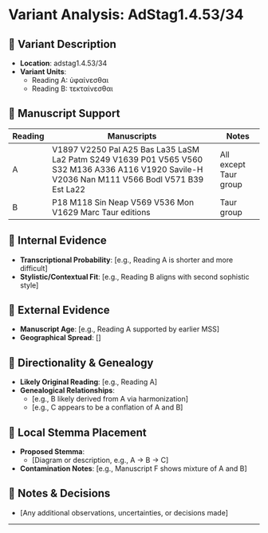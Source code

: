 # Variant Analysis: AdStag1.4.53/34

## 📌 Variant Description
- **Location**: adstag1.4.53/34
- **Variant Units**: 
  - Reading A: ὑφαίνεσθαι
  - Reading B: τεκταίνεσθαι

## 🧬 Manuscript Support
| Reading | Manuscripts | Notes |
|--------|-------------|-------|
| A      | V1897 V2250 Pal A25 Bas La35 LaSM La2 Patm S249 V1639 P01 V565 V560 S32 M136 A336 A116 V1920 Savile-H V2036 Nan M111 V566 Bodl V571 B39 Est La22 | All except Taur group |
| B      | P18 M118 Sin Neap V569 V536 Mon V1629 Marc Taur editions | Taur group |

## 🧠 Internal Evidence
- **Transcriptional Probability**: [e.g., Reading A is shorter and more difficult]
- **Stylistic/Contextual Fit**: [e.g., Reading B aligns with second sophistic style]

## 🧭 External Evidence
- **Manuscript Age**: [e.g., Reading A supported by earlier MSS]
- **Geographical Spread**: []

## 🔄 Directionality & Genealogy
- **Likely Original Reading**: [e.g., Reading A]
- **Genealogical Relationships**:
  - [e.g., B likely derived from A via harmonization]
  - [e.g., C appears to be a conflation of A and B]

## 🌿 Local Stemma Placement
- **Proposed Stemma**:
  - [Diagram or description, e.g., A → B → C]
- **Contamination Notes**: [e.g., Manuscript F shows mixture of A and B]

## 📝 Notes & Decisions
- [Any additional observations, uncertainties, or decisions made]

---
